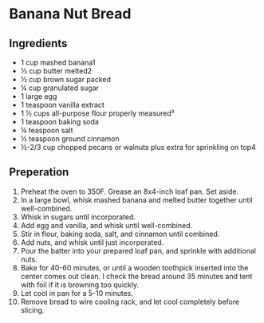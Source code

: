 # Banana Nut Bread

## Ingredients
* 1 cup mashed banana1
* ⅓ cup butter melted2
* ½ cup brown sugar packed
* ¼ cup granulated sugar
* 1 large egg
* 1 teaspoon vanilla extract
* 1 ½ cups all-purpose flour properly measured³
* 1 teaspoon baking soda
* ¼ teaspoon salt
* ½ teaspoon ground cinnamon
* ½-2/3 cup chopped pecans or walnuts plus extra for sprinkling on top4

## Preperation
1. Preheat the oven to 350F. Grease an 8x4-inch loaf pan. Set aside.
1. In a large bowl, whisk mashed banana and melted butter together until well-combined.
1. Whisk in sugars until incorporated.
1. Add egg and vanilla, and whisk until well-combined.
1. Stir in flour, baking soda, salt, and cinnamon until combined.
1. Add nuts, and whisk until just incorporated.
1. Pour the batter into your prepared loaf pan, and sprinkle with additional nuts.
1. Bake for 40-60 minutes, or until a wooden toothpick inserted into the center comes out clean. I check the bread around 35 minutes and tent with foil if it is browning too quickly.
1. Let cool in pan for a 5-10 minutes.
1. Remove bread to wire cooling rack, and let cool completely before slicing.